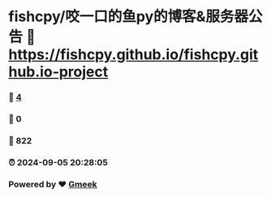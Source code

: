 # fishcpy/咬一口的鱼py的博客&服务器公告 :link: https://fishcpy.github.io/fishcpy.github.io-project 
### :page_facing_up: [4](https://fishcpy.github.io/fishcpy.github.io-project/tag.html) 
### :speech_balloon: 0 
### :hibiscus: 822 
### :alarm_clock: 2024-09-05 20:28:05 
### Powered by :heart: [Gmeek](https://github.com/Meekdai/Gmeek)
